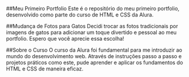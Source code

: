 ##Meu Primeiro Portfolio
Este é o repositório do meu primeiro portfolio, desenvolvido como parte do curso de HTML e CSS da Alura.

##Mudança de Fotos para Gatos
Decidi trocar as fotos tradicionais por imagens de gatos para adicionar um toque divertido e pessoal ao meu portfolio. Espero que você aprecie essa escolha!

##Sobre o Curso
O curso da Alura foi fundamental para me introduzir ao mundo do desenvolvimento web. Através de instruções passo a passo e projetos práticos como este, pude aprender e aplicar os fundamentos do HTML e CSS de maneira eficaz.
